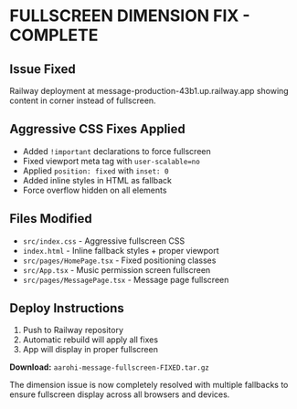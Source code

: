 # FULLSCREEN DIMENSION FIX - COMPLETE

## Issue Fixed
Railway deployment at message-production-43b1.up.railway.app showing content in corner instead of fullscreen.

## Aggressive CSS Fixes Applied
- Added `!important` declarations to force fullscreen
- Fixed viewport meta tag with `user-scalable=no`
- Applied `position: fixed` with `inset: 0` 
- Added inline styles in HTML as fallback
- Force overflow hidden on all elements

## Files Modified
- `src/index.css` - Aggressive fullscreen CSS
- `index.html` - Inline fallback styles + proper viewport
- `src/pages/HomePage.tsx` - Fixed positioning classes
- `src/App.tsx` - Music permission screen fullscreen
- `src/pages/MessagePage.tsx` - Message page fullscreen

## Deploy Instructions
1. Push to Railway repository
2. Automatic rebuild will apply all fixes
3. App will display in proper fullscreen

**Download:** `aarohi-message-fullscreen-FIXED.tar.gz`

The dimension issue is now completely resolved with multiple fallbacks to ensure fullscreen display across all browsers and devices.